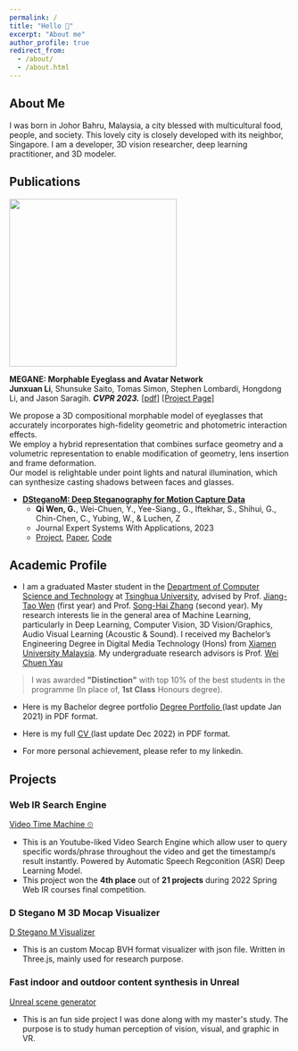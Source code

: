 ```yaml
---
permalink: /
title: "Hello 👋"
excerpt: "About me"
author_profile: true
redirect_from: 
  - /about/
  - /about.html
---
```


About Me
------
I was born in Johor Bahru, Malaysia, a city blessed with multicultural food, people, and society. This lovely city is closely developed with its neighbor, Singapore.
I am a developer, 3D vision researcher, deep learning practitioner, and 3D modeler.

Publications
------
<div class="media">
                <a class="pull-left">
                    <img class="media-object" src="./images/bio-photo.jpg" width="300px">
                </a>
                <div class="media-body">
                    <p class="media-heading">
                        <strong>
                             MEGANE: Morphable Eyeglass and Avatar Network
                     </strong><br>
                        <strong>Junxuan Li</strong>, Shunsuke Saito, Tomas Simon, Stephen Lombardi, Hongdong Li, and Jason Saragih. <strong><i>CVPR 2023.</i></strong>
                        <a target="_blank" href="https://arxiv.org/abs/2302.04868">[pdf]</a>
                        <a target="_blank" href="https://junxuan-li.github.io/megane/">[Project Page]</a>
                    </p>
                    <p class="abstract-text">
                        We propose a 3D compositional morphable model of eyeglasses that accurately incorporates high-fidelity geometric and photometric interaction effects.<br>
                        We employ a hybrid representation that combines surface geometry and a volumetric representation to enable modification of geometry, lens insertion and frame deformation.<br>
                        Our model is relightable under point lights and natural illumination, which can synthesize casting shadows between faces and glasses.
                    </p>
                </div>
            </div>

* **[DSteganoM: Deep Steganography for Motion Capture Data](https://qiwen98.github.io/DSteganoM)**
	* **Qi Wen, G.**, Wei-Chuen, Y., Yee-Siang., G., Iftekhar, S., Shihui, G., Chin-Chen, C., Yubing, W., & Luchen, Z
	* Journal Expert Systems With Applications, 2023
	* [Project](https://qiwen98.github.io/DSteganoM), [Paper](https://www.sciencedirect.com/science/article/pii/S0957417423024570), [Code](https://github.com/qiwen98/DSteganoM-Exp)

Academic Profile
------
* I am a graduated Master student in the [Department of Computer Science and Technology](https://www.cs.tsinghua.edu.cn/csen/) at [Tsinghua University](https://www.tsinghua.edu.cn/en/), advised by Prof. [Jiang-Tao Wen](https://ieeexplore.ieee.org/author/37291696100) (first year) and Prof. [Song-Hai Zhang](https://www.cs.tsinghua.edu.cn/csen/info/1214/4073.htm) (second year). My research interests lie in the general area of Machine Learning, particularly in Deep Learning, Computer Vision, 3D Vision/Graphics, Audio Visual Learning (Acoustic & Sound). I received my Bachelor’s Engineering Degree in Digital Media Technology (Hons) from [Xiamen University Malaysia](https://www.xmu.edu.my). My undergraduate research advisors is Prof. [Wei Chuen Yau](https://ieeexplore.ieee.org/author/37667757400)
> I was awarded **"Distinction"** with top 10% of the best students in the programme (In place of, **1st Class** Honours degree). 

* Here is my Bachelor degree portfolio [Degree Portfolio ](https://qiwen98.github.io/files/Portfolio_2020(mini).pdf "Degree Portfilio ")(last update Jan 2021) in PDF format.

* Here is my full [CV ](https://qiwen98.github.io/files/Qi_Wen_Résumé_With_Photo.pdf "CV ")(last update Dec 2022) in PDF format.

* For more personal achievement, please refer to my linkedin.





## Projects
### Web IR Search Engine
[Video Time Machine ⏲](https://share.streamlit.io/qiwen98/webir/main.py/)
* This is an Youtube-liked Video Search Engine which allow user to query specific words/phrase throughout the video and get the timestamp/s result instantly. Powered by Automatic Speech Regconition (ASR) Deep Learning Model. 
* This project won the **4th place** out of **21 projects** during 2022 Spring Web IR courses final competition. 

### D Stegano M 3D Mocap Visualizer  
[D Stegano M Visualizer](https://qiwen98.github.io/DSteganoM/skipMTMGatedCover/)
* This is an custom Mocap BVH format visualizer with json file. Written in Three.js, mainly used for research purpose.

### Fast indoor and outdoor content synthesis in Unreal  
[Unreal scene generator](https://youtu.be/RDgrF3ZUMnQ)
* This is an fun side project I was done along with my master's study. The purpose is to study human perception of vision, visual, and graphic in VR.